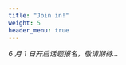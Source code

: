 ```yaml
---
title: "Join in!"
weight: 5
header_menu: true
---
```


_6 月 1 日开启话题报名，敬请期待..._

<!-- {{< sheet >}} -->